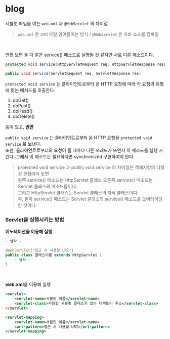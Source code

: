 # blog

서블릿 파일을 여는 `web.xml` 과 `@WebServlet` 의 차이점
> `web.xml` 은 xml 파일 읽어들이는 방식 / `@WebServlet` 은 자바 소스를 컴파일  

<br/>

언뜻 보면 둘 다 같은 service() 메소드로 실행될 것 같지만 서로 다른 메소드이다.  
```java
protected void service(HttpServletRequest req, HttpServletResponse resp)

public void service(ServletRequest req, ServletResponse res)
```

`protected void service` 는 클라이언트로부터 온 HTTP 요청에 따라 각 요청의 유형에 맞는 
메서드를 호출한다.  

1. doGet()
2. doPost()
3. doHead()
4. doDelete()  

등이 있고, <strong>반면</strong>  

`public void service` 는 클라이언트로부터 온 HTTP 요청을 `protected void service` 로 보낸다.  
또한, 클라이언트로부터의 요청이 올 때마다 다른 쓰레드가 뜨면서 이 메소드를 실행 시킨다. 그래서 이 메소드는 필요하다면 synchronized 구현하여야 한다.  

> protected void service 과 public void service 의 차이점은 객체지향의 다형성 관점에서 보면  
> 왼쪽 service() 메소드는 HttpServlet 클래스 오른쪽 service() 메소드는 Servlet 클래스의 메소드들이다.  
> 그리고 HttpServlet 클래스는 Servlet 클래스의 자식 클래스이다.  
> 즉, 왼쪽 service() 메소드는 Servlet 클래스의 service() 메소드를 오버라이딩 한 것이다.

### Servlet을 실행시키는 방법  
<strong>어노테이션을 이용해 실행</strong>
```java
~ 생략 ~

@WebServlet("접근 시 사용할 URI")
public class 클래스이름 extends HttpServlet {
    ~ 생략 ~
}
```
<br/>

<strong>web.xml</strong>을 이용해 실행
```xml
<servlet>
    <servlet-name>서블릿 이름</servlet-name>
    <servlet-class>사용할 서블릿 클래스가 있는 디렉토리 주소</servlet-class>
</servlet>

<servlet-mapping>
    <servlet-name>서블릿 이름</servlet-name>
    <url-pattern>접근 시 사용할 URI</url-pattern>
</servlet-mapping>
```
